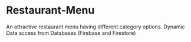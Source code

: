 # Restaurant-Menu
An attractive restaurant menu having different category options. Dynamic Data access from Databases (Firebase and Firestore)
